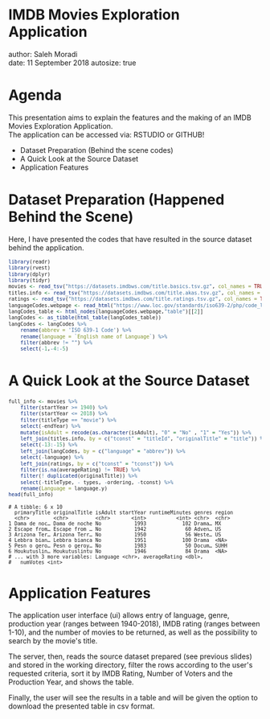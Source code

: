 IMDB Movies Exploration Application 
========================================================
author: Saleh Moradi        
date: 11 September 2018
autosize: true

Agenda
========================================================

This presentation aims to explain the features and the making of an IMDB Movies Exploration Application.  
The application can be accessed via: RSTUDIO or GITHUB!

- Dataset Preparation (Behind the scene codes)
- A Quick Look at the Source Dataset
- Application Features

Dataset Preparation (Happened Behind the Scene)
========================================================
Here, I have presented the codes that have resulted in the source dataset behind the application.
<small>

```r
library(readr)
library(rvest)
library(dplyr)
library(tidyr)
movies <- read_tsv("https://datasets.imdbws.com/title.basics.tsv.gz", col_names = TRUE, quote = "\"", na = "\\N")
titles.info <- read_tsv("https://datasets.imdbws.com/title.akas.tsv.gz", col_names = TRUE, quote = "\"", na = "\\N")
ratings <- read_tsv("https://datasets.imdbws.com/title.ratings.tsv.gz", col_names = TRUE, quote = "\"", na = "\\N")
languageCodes.webpage <- read_html("https://www.loc.gov/standards/iso639-2/php/code_list.php")
langCodes_table <- html_nodes(languageCodes.webpage,"table")[[2]]
langCodes <- as_tibble(html_table(langCodes_table))
langCodes <- langCodes %>%
    rename(abbrev = 'ISO 639-1 Code') %>%
    rename(language = `English name of Language`) %>%
    filter(abbrev != "") %>%
    select(-1,-4:-5)
```
</small>

A Quick Look at the Source Dataset
========================================================
<small>

```r
full_info <- movies %>%
    filter(startYear >= 1940) %>%
    filter(startYear <= 2018) %>%
    filter(titleType == "movie") %>%
    select(-endYear) %>%
    mutate(isAdult = recode(as.character(isAdult), "0" = "No" , "1" = "Yes")) %>%
    left_join(titles.info, by = c("tconst" = "titleId", "originalTitle" = "title")) %>%
    select(-13:-15) %>%
    left_join(langCodes, by = c("language" = "abbrev")) %>%
    select(-language) %>%
    left_join(ratings, by = c("tconst" = "tconst")) %>%
    filter(is.na(averageRating) != TRUE) %>%
    filter(! duplicated(originalTitle)) %>%
    select(-titleType, - types, -ordering, -tconst) %>%
    rename(Language = language.y)
head(full_info)
```

```
# A tibble: 6 x 10
  primaryTitle originalTitle isAdult startYear runtimeMinutes genres region
  <chr>        <chr>         <chr>       <int>          <int> <chr>  <chr> 
1 Dama de noc… Dama de noche No           1993            102 Drama… MX    
2 Escape from… Escape from … No           1942             60 Adven… US    
3 Arizona Ter… Arizona Terr… No           1950             56 Weste… US    
4 Lebbra bian… Lebbra bianca No           1951            100 Drama  <NA>  
5 Pesn o gero… Pesn o geroy… No           1983             50 Docum… SUHH  
6 Houkutuslin… Houkutuslintu No           1946             84 Drama  <NA>  
# ... with 3 more variables: Language <chr>, averageRating <dbl>,
#   numVotes <int>
```
</small>

Application Features
========================================================

The application user interface (ui) allows entry of language, genre, production year (ranges between 1940-2018), IMDB rating (ranges between 1-10), and the number of movies to be returned, as well as the possibility to search by the movie's title.

The server, then, reads the source dataset prepared (see previous slides) and stored in the working directory, filter the rows according to the user's requested criteria, sort it by IMDB Rating, Number of Voters and the Production Year, and shows the table.

Finally, the user will see the results in a table and will be given the option to download the presented table in csv format.
